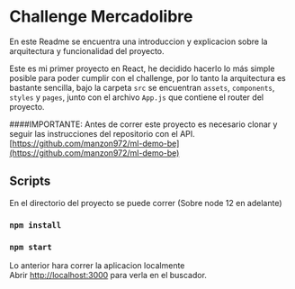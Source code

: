 # Challenge Mercadolibre

En este Readme se encuentra una introduccion y
explicacion sobre la arquitectura y funcionalidad del proyecto.

Este es mi primer proyecto en React, he decidido hacerlo lo más simple posible 
para poder cumplir con el challenge, por lo tanto la arquitectura es bastante sencilla, 
bajo la carpeta `src` se encuentran `assets`, `components`, `styles` y `pages`, 
junto con el archivo `App.js` que contiene el router del proyecto.

####IMPORTANTE: Antes de correr este proyecto es necesario clonar y seguir las instrucciones del repositorio con el API.
[https://github.com/manzon972/ml-demo-be](https://github.com/manzon972/ml-demo-be)

## Scripts
En el directorio del proyecto se puede correr (Sobre node 12 en adelante)
### `npm install`
### `npm start`

Lo anterior hara correr la aplicacion localmente \
Abrir [http://localhost:3000](http://localhost:3000) para verla en el buscador.
